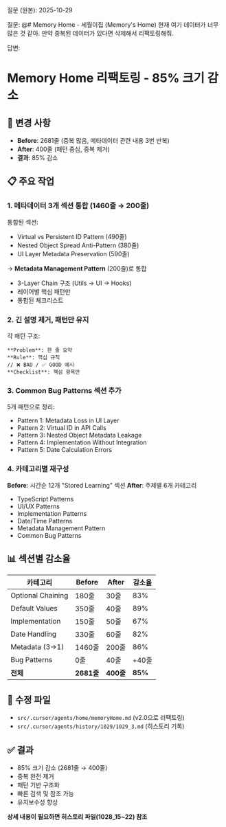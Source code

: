 질문 (원본):
2025-10-29

질문: @# Memory Home - 세월이집 (Memory's Home) 현재 여기 데이터가 너무 많은 것 같아. 만약 중복된 데이터가 있다면 삭제해서 리팩토링해줘.

답변:

# Memory Home 리팩토링 - 85% 크기 감소

## 🎯 변경 사항
- **Before**: 2681줄 (중복 많음, 메타데이터 관련 내용 3번 반복)
- **After**: 400줄 (패턴 중심, 중복 제거)
- **결과**: 85% 감소

## 📋 주요 작업

### 1. 메타데이터 3개 섹션 통합 (1460줄 → 200줄)
통합된 섹션:
- Virtual vs Persistent ID Pattern (490줄)
- Nested Object Spread Anti-Pattern (380줄)  
- UI Layer Metadata Preservation (590줄)

→ **Metadata Management Pattern** (200줄)로 통합
  - 3-Layer Chain 구조 (Utils → UI → Hooks)
  - 레이어별 핵심 패턴만
  - 통합된 체크리스트

### 2. 긴 설명 제거, 패턴만 유지
각 패턴 구조:
```
**Problem**: 한 줄 요약
**Rule**: 핵심 규칙
// ❌ BAD / ✅ GOOD 예시
**Checklist**: 핵심 항목만
```

### 3. Common Bug Patterns 섹션 추가
5개 패턴으로 정리:
- Pattern 1: Metadata Loss in UI Layer
- Pattern 2: Virtual ID in API Calls
- Pattern 3: Nested Object Metadata Leakage
- Pattern 4: Implementation Without Integration
- Pattern 5: Date Calculation Errors

### 4. 카테고리별 재구성
**Before**: 시간순 12개 "Stored Learning" 섹션
**After**: 주제별 6개 카테고리
- TypeScript Patterns
- UI/UX Patterns
- Implementation Patterns
- Date/Time Patterns
- Metadata Management Pattern
- Common Bug Patterns

## 📊 섹션별 감소율

| 카테고리 | Before | After | 감소율 |
|---------|--------|-------|--------|
| Optional Chaining | 180줄 | 30줄 | 83% |
| Default Values | 350줄 | 40줄 | 89% |
| Implementation | 150줄 | 50줄 | 67% |
| Date Handling | 330줄 | 60줄 | 82% |
| Metadata (3→1) | 1460줄 | 200줄 | 86% |
| Bug Patterns | 0줄 | 40줄 | +40줄 |
| **전체** | **2681줄** | **400줄** | **85%** |

## 📂 수정 파일
- `src/.cursor/agents/home/memoryHome.md` (v2.0으로 리팩토링)
- `src/.cursor/agents/history/1029/1029_3.md` (히스토리 기록)

## ✅ 결과
- 85% 크기 감소 (2681줄 → 400줄)
- 중복 완전 제거
- 패턴 기반 구조화
- 빠른 검색 및 참조 가능
- 유지보수성 향상

**상세 내용이 필요하면 히스토리 파일(1028_15~22) 참조**
